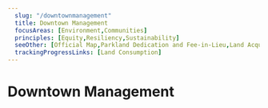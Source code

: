 ```yaml
---
  slug: "/downtownmanagement"
  title: Downtown Management
  focusAreas: [Environment,Communities]
  principles: [Equity,Resiliency,Sustainability]
  seeOther: [Official Map,Parkland Dedication and Fee-in-Lieu,Land Acquisition and Conservation Easements,Comprehensive Environmental Protection Ordinance]
  trackingProgressLinks: [Land Consumption]
---
```

# Downtown Management